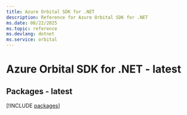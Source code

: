 ```yaml
---
title: Azure Orbital SDK for .NET
description: Reference for Azure Orbital SDK for .NET
ms.date: 08/22/2025
ms.topic: reference
ms.devlang: dotnet
ms.service: orbital
---
```

# Azure Orbital SDK for .NET - latest
## Packages - latest
[!INCLUDE [packages](orbital-index.md)]
